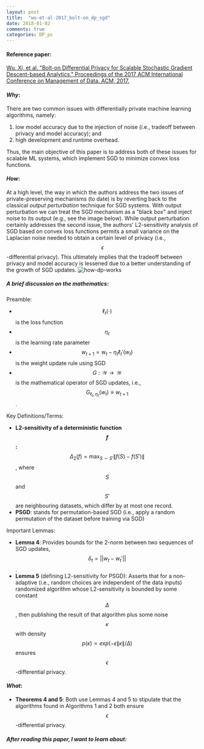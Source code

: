 ```yaml
---
layout: post
title:  "wu-et-al-2017_bolt-on_dp_sgd"
date: 2018-01-02
comments: true
categories: DP_ps
---
```

#### **Reference paper**:
[Wu, Xi, et al. "Bolt-on Differential Privacy for Scalable Stochastic Gradient Descent-based Analytics." Proceedings of the 2017 ACM International Conference on Management of Data. ACM, 2017.](https://arxiv.org/abs/1606.04722)

#### **_Why_:**
There are two common issues with differentially private machine learning algorithms,
namely:
1. low model accuracy due to the injection of noise (i.e., tradeoff between privacy
  and model accuracy); and
2. high development and runtime overhead.

Thus, the main objective of this paper is to address both of these issues for scalable
ML systems, which implement SGD to minimize convex loss functions.

#### **_How_:**
At a high level, the way in which the authors address the two issues of private-preserving
mechanisms (to date) is by reverting back to the classical *output perturbation*
technique for SGD systems. With output perturbation we can treat the SGD
mechanism as a "black box" and inject noise to its output (e.g., see the image
below). While output perturbation certainly addresses the second issue, the authors'
L2-sensitivity analysis of SGD based on convex loss functions permits a small variance on the
Laplacian noise needed to obtain a certain level of privacy (i.e., $$\epsilon$$-differential privacy).
This ultimately implies that the tradeoff between privacy and model accuracy
is lessened due to a better understanding of the growth of SGD updates.
![how-dp-works]({{site.url}}/images/how-dp-works.png)

##### **_A brief discussion on the mathematics_:**

Preamble:
- $$\ell_{t}(\cdot)$$ is the loss function
- $$\eta_t$$ is the learning rate parameter
- $$w_{t+1} = w_t - \eta_t \ell_t'(w_t)$$ is the weight update rule using SGD
- $$G: \mathcal{W} \to \mathcal{W}$$ is the mathematical operator of SGD updates, i.e.,
$$G_{\ell_t,\eta_t}(w_t) \equiv w_{t+1}$$.

Key Definitions/Terms:
- **L2-sensitivity of a deterministic function $$f$$:** $$\Delta_2(f) = \max_{S\sim S'}\|f(S)-f(S')\|$$,
where $$S$$ and $$S'$$ are neighbouring datasets, which differ by at most one record.
- **PSGD**: stands for permutation-based SGD (i.e., apply a random permutation
  of the dataset before training via SGD)

Important Lemmas:
- **Lemma 4**: Provides bounds for the 2-norm between two sequences of SGD updates,
$$\delta_t = ||w_t - w_t'||$$.
- **Lemma 5** (defining L2-sensitivity for PSGD): Asserts that for a non-adaptive (i.e., random choices are independent
  of the data inputs) randomized algorithm whose L2-sensitivity is bounded by some
  constant $$\Delta$$, then publishing the result of that algorithm plus some noise $$\kappa$$
  with density $$p(\kappa)\propto exp(-\epsilon \|\kappa\| / \Delta)$$ ensures
  $$\epsilon$$-differential privacy.

#### **_What_:**
- **Theorems 4 and 5**: Both use Lemmas 4 and 5 to stipulate that
the algorithms found in Algorithms 1 and 2 both ensure $$\epsilon$$-differential
privacy.


#### **_After reading this paper, I want to learn about:_**

